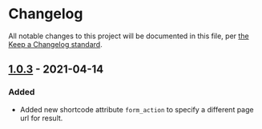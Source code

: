 # Changelog

All notable changes to this project will be documented in this file, per [the Keep a Changelog standard](http://keepachangelog.com/).

## [1.0.3] - 2021-04-14
### Added
- Added new shortcode attribute `form_action` to specify a different page url for result.

[1.0.3]: https://github.com/10up/action-wordpress-plugin-asset-update/compare/1.0.2...1.0.3
